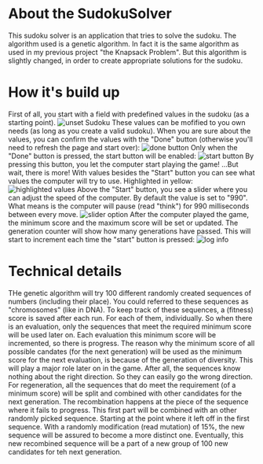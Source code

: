 # About the SudokuSolver

This sudoku solver is an application that tries to solve the sudoku.
The algorithm used is a genetic algorithm. In fact it is the same algorithm as used in my previous project "the Knapsack Problem".
But this algorithm is slightly changed, in order to create appropriate solutions for the sudoku.


# How it's build up

First of all, you start with a field with predefined values in the sudoku (as a starting point). 
![unset Sudoku](https://user-images.githubusercontent.com/8873367/228329509-a526ab26-ddf5-4226-98b9-55145faaa95e.png)
These values can be mofified to you own needs (as long as you create a valid sudoku).
When you are sure about the values, you can confirm the values with the "Done" button (otherwise you'll need to refresh the page and start over):
![done button](https://user-images.githubusercontent.com/8873367/228330353-b6b8cf9c-83e4-44c7-8844-c478fc90e7f0.png)
Only when the "Done" button is pressed, the start button will be enabled:
![start button](https://user-images.githubusercontent.com/8873367/228330114-00ab3e93-e00e-497e-b30d-945befa027f0.png)
By pressing this button, you let the computer start playing the game! ...But wait, there is more!
With values besides the "Start" button you can see what values the computer will try to use. Highlighted in yellow:
![highlighted values](https://user-images.githubusercontent.com/8873367/228330783-b92b3a43-83b0-45d6-975f-7424bb4b10db.png)
Above the "Start" button, you see a slider where you can adjust the speed of the computer. By default the value is set to "990".
What means is the computer will pause (read "think") for 990 milliseconds between every move.
![slider option](https://user-images.githubusercontent.com/8873367/228331089-ec823ae2-9cbd-4bf4-b7d1-253cf990db6e.png)
After the computer played the game, the minimum score and the maximum score will be set or updated. The generation counter will show how
many generations have passed. This will start to increment each time the "start" button is pressed:
![log info](https://user-images.githubusercontent.com/8873367/228332484-67c5831b-d279-4085-82bc-c4c32a26d805.png)

# Technical details

THe genetic algorithm will try 100 different randomly created sequences of numbers (including their place). 
You could referred to these sequences as "chromosomes" (like in DNA).
To keep track of these sequences, a (fitness) score is saved after each run. For each of them, individually.
So when there is an evaluation, only the sequences that meet the required minimum score will be used later on.
Each evaluation this minimum score will be incremented, so there is progress. The reason why the minimum score of all possible candates (for the 
next generation) will be used as the minimum score for the next evaluation, is because of the generation of diversity. 
This will play a major role later on in the game. After all, the sequences know nothing about the right direction. So they can easily go the wrong direction.
For regeneration, all the sequences that do meet the requirement (of a minimum score) will be split and combined with other candidates for 
the next generation. The recombination happens at the piece of the sequence where it fails to progress. 
This first part will be combined with an other randomly picked sequence. Starting at the point where it left off in the first sequence.
With a randomly modification (read mutation) of 15%, the new sequence will be assured to become a more distinct one.
Eventually, this new recombined sequence will be a part of a new group of 100 new candidates for teh next generation.
